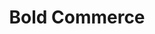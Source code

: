 ---
title: "Bold Commerce"
identification: "bold"
description: "Bold is an eCommerce company."
link: "https://boldcommerce.com/"
image: "assets/img/logos/bold-icon.png"
width: "100px"
members:
  - name: "Elizabeth Kenyon"
    summary: "Elizabeth worked at Bold."
    statement: "She had a great time."
    image: "assets/img/co-op/elizabeth.jpg"
  - name: "Julia Stoyko"
    summary: "Julia did her first work term at Bold."
    statement: "She worked on the Customer Pricing and Product Options applications, writing in PHP and React/Redux. She had an awesome time there."
    image: "assets/img/co-op/julia.jpg"
---